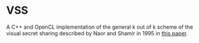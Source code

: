 # VSS
A C++ and OpenCL implementation of the general k out of k scheme of the visual secret sharing described by Naor and Shamir in 1995 in [this paper](https://link.springer.com/content/pdf/10.1007/BFb0053419.pdf).